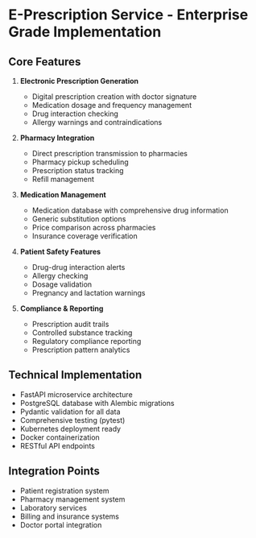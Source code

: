 # E-Prescription Service - Enterprise Grade Implementation

## Core Features
1. **Electronic Prescription Generation**
   - Digital prescription creation with doctor signature
   - Medication dosage and frequency management
   - Drug interaction checking
   - Allergy warnings and contraindications

2. **Pharmacy Integration**
   - Direct prescription transmission to pharmacies
   - Pharmacy pickup scheduling
   - Prescription status tracking
   - Refill management

3. **Medication Management**
   - Medication database with comprehensive drug information
   - Generic substitution options
   - Price comparison across pharmacies
   - Insurance coverage verification

4. **Patient Safety Features**
   - Drug-drug interaction alerts
   - Allergy checking
   - Dosage validation
   - Pregnancy and lactation warnings

5. **Compliance & Reporting**
   - Prescription audit trails
   - Controlled substance tracking
   - Regulatory compliance reporting
   - Prescription pattern analytics

## Technical Implementation
- FastAPI microservice architecture
- PostgreSQL database with Alembic migrations
- Pydantic validation for all data
- Comprehensive testing (pytest)
- Kubernetes deployment ready
- Docker containerization
- RESTful API endpoints

## Integration Points
- Patient registration system
- Pharmacy management system
- Laboratory services
- Billing and insurance systems
- Doctor portal integration
